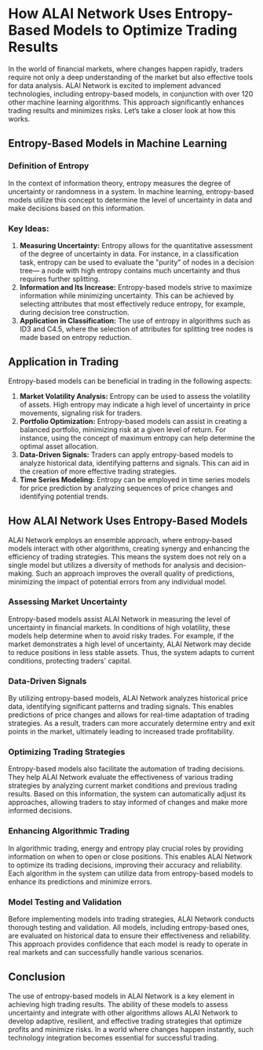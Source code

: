 
# How ALAI Network Uses Entropy-Based Models to Optimize Trading Results

In the world of financial markets, where changes happen rapidly, traders require not only a deep understanding of the market but also effective tools for data analysis. ALAI Network is excited to implement advanced technologies, including entropy-based models, in conjunction with over 120 other machine learning algorithms. This approach significantly enhances trading results and minimizes risks. Let’s take a closer look at how this works.

## Entropy-Based Models in Machine Learning

### Definition of Entropy
In the context of information theory, entropy measures the degree of uncertainty or randomness in a system. In machine learning, entropy-based models utilize this concept to determine the level of uncertainty in data and make decisions based on this information.

### Key Ideas:
1. **Measuring Uncertainty:** Entropy allows for the quantitative assessment of the degree of uncertainty in data. For instance, in a classification task, entropy can be used to evaluate the "purity" of nodes in a decision tree— a node with high entropy contains much uncertainty and thus requires further splitting.
2. **Information and Its Increase:** Entropy-based models strive to maximize information while minimizing uncertainty. This can be achieved by selecting attributes that most effectively reduce entropy, for example, during decision tree construction.
3. **Application in Classification:** The use of entropy in algorithms such as ID3 and C4.5, where the selection of attributes for splitting tree nodes is made based on entropy reduction.

## Application in Trading

Entropy-based models can be beneficial in trading in the following aspects:
1. **Market Volatility Analysis:** Entropy can be used to assess the volatility of assets. High entropy may indicate a high level of uncertainty in price movements, signaling risk for traders.
2. **Portfolio Optimization:** Entropy-based models can assist in creating a balanced portfolio, minimizing risk at a given level of return. For instance, using the concept of maximum entropy can help determine the optimal asset allocation.
3. **Data-Driven Signals:** Traders can apply entropy-based models to analyze historical data, identifying patterns and signals. This can aid in the creation of more effective trading strategies.
4. **Time Series Modeling:** Entropy can be employed in time series models for price prediction by analyzing sequences of price changes and identifying potential trends.

## How ALAI Network Uses Entropy-Based Models

ALAI Network employs an ensemble approach, where entropy-based models interact with other algorithms, creating synergy and enhancing the efficiency of trading strategies. This means the system does not rely on a single model but utilizes a diversity of methods for analysis and decision-making. Such an approach improves the overall quality of predictions, minimizing the impact of potential errors from any individual model.

### Assessing Market Uncertainty
Entropy-based models assist ALAI Network in measuring the level of uncertainty in financial markets. In conditions of high volatility, these models help determine when to avoid risky trades. For example, if the market demonstrates a high level of uncertainty, ALAI Network may decide to reduce positions in less stable assets. Thus, the system adapts to current conditions, protecting traders' capital.

### Data-Driven Signals
By utilizing entropy-based models, ALAI Network analyzes historical price data, identifying significant patterns and trading signals. This enables predictions of price changes and allows for real-time adaptation of trading strategies. As a result, traders can more accurately determine entry and exit points in the market, ultimately leading to increased trade profitability.

### Optimizing Trading Strategies
Entropy-based models also facilitate the automation of trading decisions. They help ALAI Network evaluate the effectiveness of various trading strategies by analyzing current market conditions and previous trading results. Based on this information, the system can automatically adjust its approaches, allowing traders to stay informed of changes and make more informed decisions.

### Enhancing Algorithmic Trading
In algorithmic trading, energy and entropy play crucial roles by providing information on when to open or close positions. This enables ALAI Network to optimize its trading decisions, improving their accuracy and reliability. Each algorithm in the system can utilize data from entropy-based models to enhance its predictions and minimize errors.

### Model Testing and Validation
Before implementing models into trading strategies, ALAI Network conducts thorough testing and validation. All models, including entropy-based ones, are evaluated on historical data to ensure their effectiveness and reliability. This approach provides confidence that each model is ready to operate in real markets and can successfully handle various scenarios.

## Conclusion
The use of entropy-based models in ALAI Network is a key element in achieving high trading results. The ability of these models to assess uncertainty and integrate with other algorithms allows ALAI Network to develop adaptive, resilient, and effective trading strategies that optimize profits and minimize risks. In a world where changes happen instantly, such technology integration becomes essential for successful trading.

